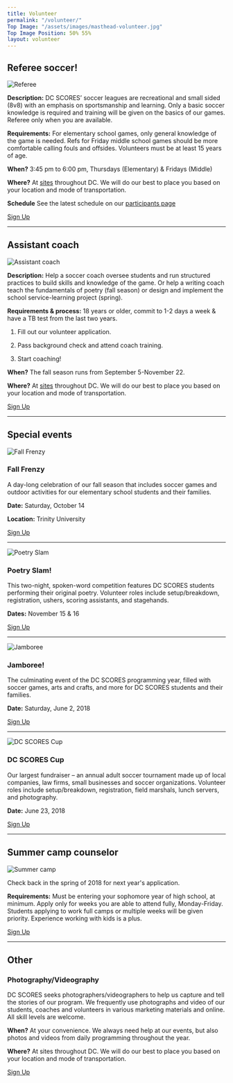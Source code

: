 ```yaml
---
title: Volunteer
permalink: "/volunteer/"
Top Image: "/assets/images/masthead-volunteer.jpg"
Top Image Position: 50% 55%
layout: volunteer
---
```


<span id="volunteer-referee"></span>

## Referee soccer!

![Referee](/uploads/volunteer-referee-float-left.jpg)

**Description:**
DC SCORES’ soccer leagues are recreational and small sided (8v8) with an emphasis on sportsmanship and learning. ​Only a basic soccer knowledge is required and training will be given on the basics of our games.  Referee only when you are available.

**Requirements:**
For elementary school games, only general knowledge of the game is needed.
Refs for Friday middle school games should be more comfortable calling fouls and offsides.
​Volunteers must be at least 15 years of age.

**When?**
3:45 pm to 6:00 pm, Thursdays (Elementary) & Fridays (Middle)

**Where?**
At <a href="/our-program/program-sites/" target="_blank">sites</a> throughout DC. We will do our best to place you based on your location and mode of transportation.

**Schedule**
See the latest schedule on our <a href="https://www.dcscores.org/our-program/participants/" target="_blank">participants page</a>

<a href="http://www.americascores.org/affiliates/dc/volunteer/volunteerapplication" class="Article-contentButton" target="_blank">
<i class="Icon  Icon-document"></i>
Sign Up
</a>

---

<span id="volunteer-assistant-coach"></span>

## Assistant coach

![Assistant coach](/uploads/volunteer-assistant-coach-float-left.jpg)

**Description:**
Help a soccer coach oversee students and run structured practices to build skills and knowledge of the game. Or help a writing coach teach the fundamentals of poetry (fall season) or design and implement the school service-learning project (spring).

**Requirements & process:**
18 years or older, commit to 1-2 days a week & have a TB test from the last two years.

1. Fill out our volunteer application.

2. Pass background check and attend coach training.

3. Start coaching!

**When?**
The fall season runs from September 5-November 22.

**Where?**
At <a href="/our-program/program-sites/" target="_blank">sites</a> throughout DC. We will do our best to place you based on your location and mode of transportation.

<a href="http://www.americascores.org/affiliates/dc/volunteer/volunteerapplication" class="Article-contentButton" target="_blank">
<i class="Icon  Icon-document"></i>
Sign Up
</a>

---

<span id="volunteer-special-events"></span>

## Special events

![Fall Frenzy](/uploads/volunteer-fall-frenzy-float-left-small.jpg)

### Fall Frenzy

A day-long celebration of our fall season that includes soccer games and outdoor activities for our elementary school students and their families.

**Date:** Saturday, October 14

**Location:** Trinity University

<a href="http://events.constantcontact.com/register/event?llr=sr4zb7aab&oeidk=a07eejpmh98f4413586" class="Article-contentButton" target="_blank">
<i class="Icon  Icon-document"></i>
Sign Up
</a>

---

![Poetry Slam](/uploads/volunteer-poetry-slam-float-right.jpg)

### Poetry Slam!

This two-night, spoken-word competition features DC SCORES students performing their original poetry. Volunteer roles include setup/breakdown, registration, ushers, scoring assistants, and stagehands.

**Dates:** November 15 & 16

<a href="http://www.americascores.org/affiliates/dc/volunteer/volunteerapplication" class="Article-contentButton" target="_blank">
<i class="Icon  Icon-document"></i>
Sign Up
</a>

---

![Jamboree](/uploads/volunteer-jamboree-float-left-small.jpg)

### Jamboree!

The culminating event of the DC SCORES programming year, filled with soccer games, arts and crafts, and more for DC SCORES students and their families.

**Date:** Saturday, June 2, 2018

<a href="http://www.americascores.org/affiliates/dc/volunteer/volunteerapplication" class="Article-contentButton" target="_blank">
<i class="Icon  Icon-document"></i>
Sign Up
</a>

---

![DC SCORES Cup](/uploads/volunteer-scores-cup-float-right.jpg)

### DC SCORES Cup

Our largest fundraiser – an annual adult soccer tournament made up of local companies, law firms, small businesses and soccer organizations. Volunteer roles include setup/breakdown, registration, field marshals, lunch servers, and photography.

**Date:** June 23, 2018

<a href="http://www.americascores.org/affiliates/dc/volunteer/volunteerapplication" class="Article-contentButton" target="_blank">
<i class="Icon  Icon-document"></i>
Sign Up
</a>

---

<span id="volunteer-summer-camp"></span>

## Summer camp counselor

![Summer camp](/uploads/volunteer-summer-camp-float-left.jpg)

Check back in the spring of 2018 for next year's application.

**Requirements:**
Must be entering your sophomore year of high school, at minimum.
Apply only for weeks you are able to attend fully, Monday-Friday.
Students applying to work full camps or multiple weeks will be given priority.
Experience working with kids is a plus.

<a href="http://www.americascores.org/affiliates/dc/volunteer/volunteerapplication" class="Article-contentButton" target="_blank">
<i class="Icon  Icon-document"></i>
Sign Up
</a>

---

<span id="volunteer-other"></span>

## Other

### Photography/Videography

DC SCORES seeks photographers/videographers to help us capture and tell the stories of our program. We frequently use photographs and video of our students, coaches and volunteers in various marketing materials and online. All skill levels are welcome.

**When?**
At your convenience. We always need help at our events, but also photos and videos from daily programming throughout the year.

**Where?**
At sites throughout DC. We will do our best to place you based on your location and mode of transportation.

<a href="http://www.americascores.org/affiliates/dc/volunteer/volunteerapplication" class="Article-contentButton" target="_blank">
<i class="Icon  Icon-document"></i>
Sign Up
</a>